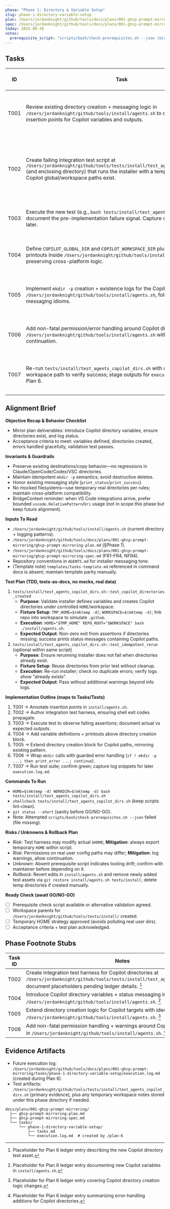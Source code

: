 ```yaml
---
phase: "Phase 1: Directory & Variable Setup"
slug: phase-1-directory-variable-setup
plan: /Users/jordanknight/github/tools/docs/plans/001-ghcp-prompt-mirroring/ghcp-prompt-mirroring-plan.md
spec: /Users/jordanknight/github/tools/docs/plans/001-ghcp-prompt-mirroring/ghcp-prompt-mirroring-spec.md
today: 2025-09-28
notes:
  prerequisite_script: "scripts/bash/check-prerequisites.sh --json (missing; see Ready Check)"
---
```


## Tasks
| ID   | Task | Dependencies | [P] Guidance | Validation Checklist Coverage |
|------|------|--------------|--------------|-------------------------------|
| T001 | Review existing directory creation + messaging logic in `/Users/jordanknight/github/tools/install/agents.sh` to determine safe insertion points for Copilot variables and outputs. | – | Serial (shared `/Users/jordanknight/github/tools/install/agents.sh`) | Preps acceptance alignment for variables + logging before edits |
| T002 | Create failing integration test script at `/Users/jordanknight/github/tools/tests/install/test_agents_copilot_dirs.sh` (and enclosing directory) that runs the installer with a temporary `HOME`, asserting Copilot global/workspace paths exist. | T001 | `[P]` eligible (isolated new test asset) | Covers “Basic validation passes” & “Copilot directories created” (expected FAIL pre-impl) |
| T003 | Execute the new test (e.g., `bash tests/install/test_agents_copilot_dirs.sh`) to document the pre-implementation failure signal. Capture output for evidence later. | T002 | Serial (depends on test creation) | Confirms TDD gate for “Basic validation passes” |
| T004 | Define `COPILOT_GLOBAL_DIR` and `COPILOT_WORKSPACE_DIR` plus associated status printouts inside `/Users/jordanknight/github/tools/install/agents.sh`, preserving cross-platform logic. | T003 | Serial (shared `/Users/jordanknight/github/tools/install/agents.sh`) | Satisfies acceptance: “Variables properly defined” (FR1, FR2) |
| T005 | Implement `mkdir -p` creation + existence logs for the Copilot directories in `/Users/jordanknight/github/tools/install/agents.sh`, following existing messaging idioms. | T004 | Serial (shared `/Users/jordanknight/github/tools/install/agents.sh`) | Satisfies acceptance: “Copilot directories created” (FR1, FR2) |
| T006 | Add non-fatal permission/error handling around Copilot directory creation in `/Users/jordanknight/github/tools/install/agents.sh` with warnings that allow continuation. | T005 | Serial (shared `/Users/jordanknight/github/tools/install/agents.sh`) | Satisfies acceptance: “Script continues on errors” (NFR4) |
| T007 | Re-run `tests/install/test_agents_copilot_dirs.sh` with controlled `HOME` and workspace path to verify success; stage outputs for `execution.log.md` during Plan 6. | T006 | `[P]` eligible (execution only) | Verifies full acceptance checklist + idempotent rerun behavior |

## Alignment Brief
**Objective Recap & Behavior Checklist**  
- Mirror plan deliverables: introduce Copilot directory variables, ensure directories exist, and log status.  
- Acceptance criteria to meet: variables defined, directories created, errors handled gracefully, validation test passes.

**Invariants & Guardrails**  
- Preserve existing destinations/copy behavior—no regressions in Claude/OpenCode/Codex/VSC directories.  
- Maintain idempotent `mkdir -p` semantics; avoid destructive deletes.  
- Honor existing messaging style (`print_status`/`print_success`).  
- No mocked filesystems—use temporary real directories per rules; maintain cross-platform compatibility.  
- BridgeContext reminder: when VS Code integrations arrive, prefer bounded `vscode.RelativePattern`/`Uri` usage (not in scope this phase but keep future alignment).

**Inputs To Read**  
- `/Users/jordanknight/github/tools/install/agents.sh` (current directory + logging patterns).  
- `/Users/jordanknight/github/tools/docs/plans/001-ghcp-prompt-mirroring/ghcp-prompt-mirroring-plan.md` (§Phase 1).  
- `/Users/jordanknight/github/tools/docs/plans/001-ghcp-prompt-mirroring/ghcp-prompt-mirroring-spec.md` (FR1–FR4, NFR4).  
- Repository conventions in `AGENTS.md` for installer messaging tone.  
- (Template note) `templates/tasks-template.md` referenced in command docs is absent; maintain template parity manually.

**Test Plan (TDD, tests-as-docs, no mocks, real data)**  
1. `tests/install/test_agents_copilot_dirs.sh::test_copilot_directories_created`  
   - **Purpose**: Validate installer defines variables and creates Copilot directories under controlled `HOME`/workspace.  
   - **Fixture Setup**: `TMP_HOME=$(mktemp -d)`; `WORKSPACE=$(mktemp -d)`; link repo into workspace to simulate `.github`.  
   - **Execution**: `HOME="$TMP_HOME" REPO_ROOT="$WORKSPACE" bash ./install/agents.sh`.  
   - **Expected Output**: Non-zero exit from assertions if directories missing; success prints status messages containing Copilot paths.  
2. `tests/install/test_agents_copilot_dirs.sh::test_idempotent_rerun` (optional within same script)  
   - **Purpose**: Ensure rerunning installer does not fail when directories already exist.  
   - **Fixture Setup**: Reuse directories from prior test without cleanup.  
   - **Execution**: Re-run installer; check no duplicate errors; verify logs show “already exists”.  
   - **Expected Output**: Pass without additional warnings beyond info logs.

**Implementation Outline (maps to Tasks/Tests)**  
1. T001 → Annotate insertion points in `install/agents.sh`.  
2. T002 → Author integration test harness, ensuring shell exit codes propagate.  
3. T003 → Execute test to observe failing assertions; document actual vs expected outputs.  
4. T004 → Add variable definitions + printouts above directory creation block.  
5. T005 → Extend directory creation block for Copilot paths, mirroring existing pattern.  
6. T006 → Wrap `mkdir` calls with guarded error handling (`if ! mkdir -p ...; then print_error ...; continue`).  
7. T007 → Run test suite; confirm green; capture log snippets for later `execution.log.md`.

**Commands To Run**  
- `HOME=$(mktemp -d) WORKDIR=$(mktemp -d) bash tests/install/test_agents_copilot_dirs.sh`  
- `shellcheck tests/install/test_agents_copilot_dirs.sh` (keep scripts lint-clean).  
- `git status --short` (sanity before GO/NO-GO).  
- Note: Attempted `scripts/bash/check-prerequisites.sh --json` failed (file missing).

**Risks / Unknowns & Rollback Plan**  
- *Risk*: Test harness may modify actual `$HOME`; **Mitigation**: always export temporary `HOME` within script.  
- *Risk*: Permissions on real user config paths may differ; **Mitigation**: log warnings, allow continuation.  
- *Unknown*: Absent prerequisite script indicates tooling drift; confirm with maintainer before depending on it.  
- *Rollback*: Revert edits in `install/agents.sh` and remove newly added test assets via `git restore install/agents.sh tests/install`; delete temp directories if created manually.

**Ready Check (await GO/NO-GO)**  
- [ ] Prerequisite check script available or alternative validation agreed.  
- [ ] Workspace parents for `/Users/jordanknight/github/tools/tests/install/` created.  
- [ ] Temporary HOME strategy approved (avoids polluting real user dirs).  
- [ ] Acceptance criteria + test plan acknowledged.

## Phase Footnote Stubs
| Task ID | Notes |
|---------|-------|
| T002 | Create integration test harness for Copilot directories at `/Users/jordanknight/github/tools/tests/install/test_agents_copilot_dirs.sh`; document placeholders pending ledger details. [^1] |
| T004 | Introduce Copilot directory variables + status messaging inside `/Users/jordanknight/github/tools/install/agents.sh`. [^2] |
| T005 | Extend directory creation logic for Copilot targets with idempotent handling in `/Users/jordanknight/github/tools/install/agents.sh`. [^3] |
| T006 | Add non-fatal permission handling + warnings around Copilot directory creation in `/Users/jordanknight/github/tools/install/agents.sh`. [^4] |

[^1]: Placeholder for Plan 6 ledger entry describing the new Copilot directory test asset.
[^2]: Placeholder for Plan 6 ledger entry documenting new Copilot variables in `install/agents.sh`.
[^3]: Placeholder for Plan 6 ledger entry covering Copilot directory creation logic changes.
[^4]: Placeholder for Plan 6 ledger entry summarizing error-handling additions for Copilot directories.

## Evidence Artifacts
- Future execution log: `/Users/jordanknight/github/tools/docs/plans/001-ghcp-prompt-mirroring/tasks/phase-1-directory-variable-setup/execution.log.md` (created during Plan 6).  
- Test artifacts: `/Users/jordanknight/github/tools/tests/install/test_agents_copilot_dirs.sh` (primary evidence), plus any temporary workspace notes stored under this phase directory if needed.

```
docs/plans/001-ghcp-prompt-mirroring/
  ├── ghcp-prompt-mirroring-plan.md
  ├── ghcp-prompt-mirroring-spec.md
  └── tasks/
      └── phase-1-directory-variable-setup/
          ├── tasks.md
          └── execution.log.md  # created by /plan-6
```
